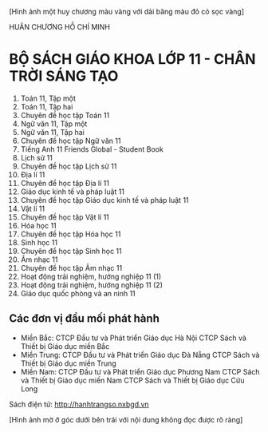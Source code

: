 [Hình ảnh một huy chương màu vàng với dải băng màu đỏ có sọc vàng]

HUÂN CHƯƠNG HỒ CHÍ MINH

# BỘ SÁCH GIÁO KHOA LỚP 11 - CHÂN TRỜI SÁNG TẠO

1. Toán 11, Tập một
2. Toán 11, Tập hai
3. Chuyên đề học tập Toán 11
4. Ngữ văn 11, Tập một
5. Ngữ văn 11, Tập hai
6. Chuyên đề học tập Ngữ văn 11
7. Tiếng Anh 11
   Friends Global - Student Book
8. Lịch sử 11
9. Chuyên đề học tập Lịch sử 11
10. Địa lí 11
11. Chuyên đề học tập Địa lí 11
12. Giáo dục kinh tế và pháp luật 11
13. Chuyên đề học tập Giáo dục kinh tế và pháp luật 11
14. Vật lí 11
15. Chuyên đề học tập Vật lí 11
16. Hóa học 11
17. Chuyên đề học tập Hóa học 11
18. Sinh học 11
19. Chuyên đề học tập Sinh học 11
20. Âm nhạc 11
21. Chuyên đề học tập Âm nhạc 11
22. Hoạt động trải nghiệm, hướng nghiệp 11 (1)
23. Hoạt động trải nghiệm, hướng nghiệp 11 (2)
24. Giáo dục quốc phòng và an ninh 11

## Các đơn vị đầu mối phát hành

- Miền Bắc:
  CTCP Đầu tư và Phát triển Giáo dục Hà Nội
  CTCP Sách và Thiết bị Giáo dục miền Bắc
- Miền Trung:
  CTCP Đầu tư và Phát triển Giáo dục Đà Nẵng
  CTCP Sách và Thiết bị Giáo dục miền Trung
- Miền Nam:
  CTCP Đầu tư và Phát triển Giáo dục Phương Nam
  CTCP Sách và Thiết bị Giáo dục miền Nam
  CTCP Sách và Thiết bị Giáo dục Cửu Long

Sách điện tử: http://hanhtrangso.nxbgd.vn

[Hình ảnh mờ ở góc dưới bên trái với nội dung không đọc được rõ ràng]